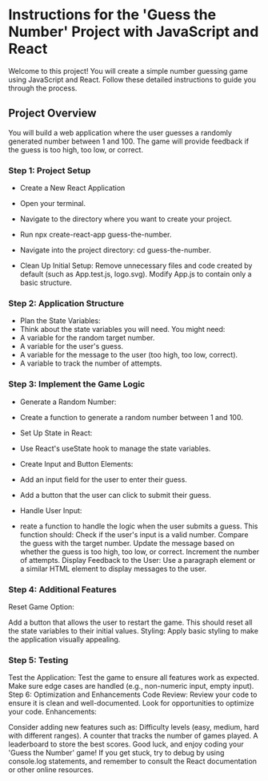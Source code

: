 # Instructions for the 'Guess the Number' Project with JavaScript and React
Welcome to this project! You will create a simple number guessing game using JavaScript and React. Follow these detailed instructions to guide you through the process.

## Project Overview
You will build a web application where the user guesses a randomly generated number between 1 and 100. The game will provide feedback if the guess is too high, too low, or correct.

### Step 1: Project Setup
  
- Create a New React Application

- Open your terminal.
- Navigate to the directory where you want to create your project.
- Run npx create-react-app guess-the-number.
- Navigate into the project directory: cd guess-the-number.
- Clean Up Initial Setup:
    Remove unnecessary files and code created by default (such as App.test.js, logo.svg).
    Modify App.js to contain only a basic structure.
### Step 2: Application Structure
- Plan the State Variables:
- Think about the state variables you will need. You might need:
- A variable for the random target number.
- A variable for the user's guess.
- A variable for the message to the user (too high, too low, correct).
- A variable to track the number of attempts.
### Step 3: Implement the Game Logic
- Generate a Random Number:

- Create a function to generate a random number between 1 and 100.
- Set Up State in React:

- Use React's useState hook to manage the state variables.
- Create Input and Button Elements:

- Add an input field for the user to enter their guess.
- Add a button that the user can click to submit their guess.
- Handle User Input:

- reate a function to handle the logic when the user submits a guess.
This function should:
Check if the user's input is a valid number.
Compare the guess with the target number.
Update the message based on whether the guess is too high, too low, or correct.
Increment the number of attempts.
Display Feedback to the User:
Use a paragraph element or a similar HTML element to display messages to the user.

### Step 4: Additional Features
Reset Game Option:

Add a button that allows the user to restart the game.
This should reset all the state variables to their initial values.
Styling:
Apply basic styling to make the application visually appealing.

### Step 5: Testing
Test the Application:
Test the game to ensure all features work as expected.
Make sure edge cases are handled (e.g., non-numeric input, empty input).
Step 6: Optimization and Enhancements
Code Review:
Review your code to ensure it is clean and well-documented.
Look for opportunities to optimize your code.
Enhancements:

Consider adding new features such as:
Difficulty levels (easy, medium, hard with different ranges).
A counter that tracks the number of games played.
A leaderboard to store the best scores.
Good luck, and enjoy coding your 'Guess the Number' game! If you get stuck, try to debug by using console.log statements, and remember to consult the React documentation or other online resources.
